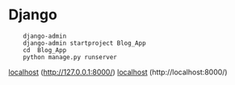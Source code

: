 # Django

```
    django-admin
    django-admin startproject Blog_App
    cd  Blog_App
    python manage.py runserver
```

[localhost](http://127.0.0.1:8000/) (http://127.0.0.1:8000/)
[localhost](http:/localhost:8000/) (http://localhost:8000/)
